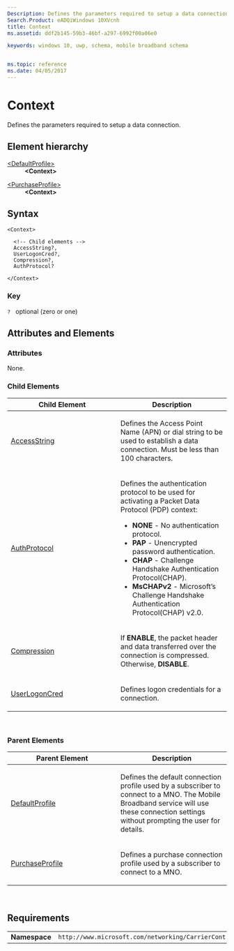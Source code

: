```yaml
---
Description: Defines the parameters required to setup a data connection.
Search.Product: eADQiWindows 10XVcnh
title: Context
ms.assetid: ddf2b145-59b3-46bf-a297-6992f00a06e0

keywords: windows 10, uwp, schema, mobile broadband schema


ms.topic: reference
ms.date: 04/05/2017
---
```


# Context


Defines the parameters required to setup a data connection.

## Element hierarchy

<dl>
<dt><a href="element-defaultprofile.md">&lt;DefaultProfile&gt;</a></dt>
<dd><b>&lt;Context&gt;</b></dd>
</dl>
<dl>
<dt><a href="element-purchaseprofile.md">&lt;PurchaseProfile&gt;</a></dt>
<dd><b>&lt;Context&gt;</b></dd>
</dl>

## Syntax

``` syntax
<Context>

  <!-- Child elements -->
  AccessString?,
  UserLogonCred?,
  Compression?,
  AuthProtocol?

</Context>
```

### Key

`?`   optional (zero or one)

## Attributes and Elements


### Attributes

None.

### Child Elements

<table>
<colgroup>
<col width="50%" />
<col width="50%" />
</colgroup>
<thead>
<tr class="header">
<th>Child Element</th>
<th>Description</th>
</tr>
</thead>
<tbody>
<tr class="odd">
<td><a href="element-accessstring.md">AccessString</a> </td>
<td><p>Defines the Access Point Name (APN) or dial string to be used to establish a data connection. Must be less than 100 characters.</p></td>
</tr>
<tr class="even">
<td><a href="element-authprotocol.md">AuthProtocol</a> </td>
<td><p>Defines the authentication protocol to be used for activating a Packet Data Protocol (PDP) context:</p>
<p></p>
<ul>
<li><strong>NONE</strong> - No authentication protocol.</li>
<li><strong>PAP</strong> - Unencrypted password authentication.</li>
<li><strong>CHAP</strong> - Challenge Handshake Authentication Protocol(CHAP).</li>
<li><strong>MsCHAPv2</strong> - Microsoft’s Challenge Handshake Authentication Protocol(CHAP) v2.0.</li>
</ul></td>
</tr>
<tr class="odd">
<td><a href="element-compression.md">Compression</a> </td>
<td><p>If <strong>ENABLE</strong>, the packet header and data transferred over the connection is compressed. Otherwise, <strong>DISABLE</strong>.</p></td>
</tr>
<tr class="even">
<td><a href="element-userlogoncred.md">UserLogonCred</a> </td>
<td><p>Defines logon credentials for a connection.</p></td>
</tr>
</tbody>
</table>

 

### Parent Elements

<table>
<colgroup>
<col width="50%" />
<col width="50%" />
</colgroup>
<thead>
<tr class="header">
<th>Parent Element</th>
<th>Description</th>
</tr>
</thead>
<tbody>
<tr class="odd">
<td><a href="element-defaultprofile.md">DefaultProfile</a> </td>
<td><p>Defines the default connection profile used by a subscriber to connect to a MNO. The Mobile Broadband service will use these connection settings without prompting the user for details.</p></td>
</tr>
<tr class="even">
<td><a href="element-purchaseprofile.md">PurchaseProfile</a> </td>
<td><p>Defines a purchase connection profile used by a subscriber to connect to a MNO.</p></td>
</tr>
</tbody>
</table>

 

## Requirements

|          |         |
|----------|--------------|
| **Namespace** | `http://www.microsoft.com/networking/CarrierControl/WWAN/v1` |

 

 



